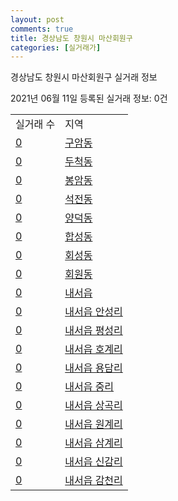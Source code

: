 ```yaml
---
layout: post
comments: true
title: 경상남도 창원시 마산회원구
categories: [실거래가]
---
```


경상남도 창원시 마산회원구 실거래 정보

2021년 06월 11일 등록된 실거래 정보: 0건


<table>
  <tr>
    <td>실거래 수</td>
    <td>지역</td>
  </tr>

  
  <tr>
    <td><a href="4812710100.html">0</a></td>
    <td><a href="4812710100.html">구암동</a></td>
  </tr>
    

  <tr>
    <td><a href="4812710200.html">0</a></td>
    <td><a href="4812710200.html">두척동</a></td>
  </tr>
    

  <tr>
    <td><a href="4812710300.html">0</a></td>
    <td><a href="4812710300.html">봉암동</a></td>
  </tr>
    

  <tr>
    <td><a href="4812710400.html">0</a></td>
    <td><a href="4812710400.html">석전동</a></td>
  </tr>
    

  <tr>
    <td><a href="4812710500.html">0</a></td>
    <td><a href="4812710500.html">양덕동</a></td>
  </tr>
    

  <tr>
    <td><a href="4812710600.html">0</a></td>
    <td><a href="4812710600.html">합성동</a></td>
  </tr>
    

  <tr>
    <td><a href="4812710700.html">0</a></td>
    <td><a href="4812710700.html">회성동</a></td>
  </tr>
    

  <tr>
    <td><a href="4812710800.html">0</a></td>
    <td><a href="4812710800.html">회원동</a></td>
  </tr>
    

  <tr>
    <td><a href="4812725000.html">0</a></td>
    <td><a href="4812725000.html">내서읍</a></td>
  </tr>
    

  <tr>
    <td><a href="4812725021.html">0</a></td>
    <td><a href="4812725021.html">내서읍 안성리</a></td>
  </tr>
    

  <tr>
    <td><a href="4812725022.html">0</a></td>
    <td><a href="4812725022.html">내서읍 평성리</a></td>
  </tr>
    

  <tr>
    <td><a href="4812725023.html">0</a></td>
    <td><a href="4812725023.html">내서읍 호계리</a></td>
  </tr>
    

  <tr>
    <td><a href="4812725024.html">0</a></td>
    <td><a href="4812725024.html">내서읍 용담리</a></td>
  </tr>
    

  <tr>
    <td><a href="4812725025.html">0</a></td>
    <td><a href="4812725025.html">내서읍 중리</a></td>
  </tr>
    

  <tr>
    <td><a href="4812725026.html">0</a></td>
    <td><a href="4812725026.html">내서읍 상곡리</a></td>
  </tr>
    

  <tr>
    <td><a href="4812725027.html">0</a></td>
    <td><a href="4812725027.html">내서읍 원계리</a></td>
  </tr>
    

  <tr>
    <td><a href="4812725028.html">0</a></td>
    <td><a href="4812725028.html">내서읍 삼계리</a></td>
  </tr>
    

  <tr>
    <td><a href="4812725029.html">0</a></td>
    <td><a href="4812725029.html">내서읍 신감리</a></td>
  </tr>
    

  <tr>
    <td><a href="4812725030.html">0</a></td>
    <td><a href="4812725030.html">내서읍 감천리</a></td>
  </tr>
    


</table>
    